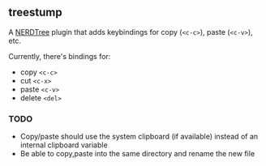 ## treestump
A [NERDTree][0] plugin that adds keybindings for copy (`<c-c>`),
paste (`<c-v>`), etc.

Currently, there's bindings for:

- copy `<c-c>`
- cut `<c-x>`
- paste `<c-v>`
- delete `<del>`

### TODO
- Copy/paste should use the system clipboard (if available) instead of
  an internal clipboard variable
- Be able to copy,paste into the same directory and rename the new file


[0]: https://github.com/scrooloose/nerdtree
